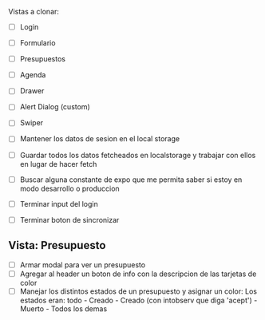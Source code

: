 Vistas a clonar:
- [ ] Login
- [ ] Formulario
- [ ] Presupuestos
- [ ] Agenda

- [ ] Drawer
- [ ] Alert Dialog (custom)
- [ ] Swiper


- [ ] Mantener los datos de sesion en el local storage
- [ ] Guardar todos los datos fetcheados en localstorage y trabajar con ellos en lugar de hacer fetch
- [ ] Buscar alguna constante de expo que me permita saber si estoy en modo desarrollo o produccion
- [ ] Terminar input del login
- [ ] Terminar boton de sincronizar



## Vista: Presupuesto
- [ ] Armar modal para ver un presupuesto
- [ ] Agregar al header un boton de info con la descripcion de las tarjetas de color
- [ ] Manejar los distintos estados de un presupuesto y asignar un color:
        Los estados eran:
            todo - Creado
            - Creado (con intobserv que diga 'acept')
            - Muerto
            - Todos los demas